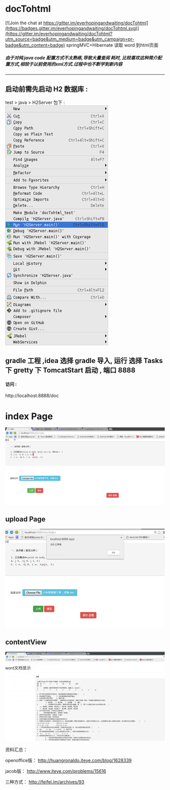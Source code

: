 # docTohtml

[![Join the chat at https://gitter.im/everhopingandwaiting/docTohtml](https://badges.gitter.im/everhopingandwaiting/docTohtml.svg)](https://gitter.im/everhopingandwaiting/docTohtml?utm_source=badge&utm_medium=badge&utm_campaign=pr-badge&utm_content=badge)
springMVC+Hibernate 读取 word 到html页面

##### 由于对纯 java code 配置方式不太熟练,导致大量查阅 耗时, 比较喜欢这种简介配置方式,相较于以前使用的xml方式.过程中也不断学到新内容

--- 


启动前需先启动 H2 数据库 :
-------
  test > java > H2Server  包下 :
![h2_004.png](IMG/h2_004.png)

gradle 工程 ,idea 选择  gradle 导入,  运行 选择 Tasks 下 gretty 下  TomcatStart 启动 ,  端口 8888
------

#### 访问 : 

http://localhost:8888/doc
  

 index Page
=====
![index](IMG/index_001.png)

upload Page
-----

![upload_002.png](IMG/upload_002.png)

contentView
------

![contentView_003](IMG/contentView_003.png)



资料汇总：

openoffice版：
http://huangronaldo.iteye.com/blog/1628339

jacob版：
http://www.iteye.com/problems/15616

三种方式：
http://feifei.im/archives/93
